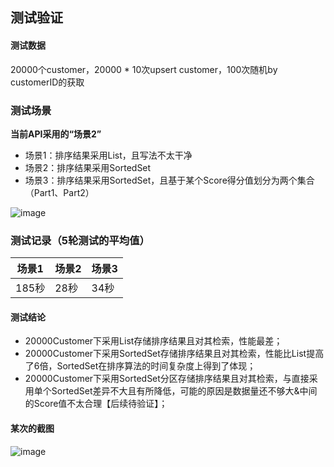 
## 测试验证

#### 测试数据
20000个customer，20000 * 10次upsert customer，100次随机by customerID的获取

### 测试场景
**当前API采用的“场景2”**
- 场景1：排序结果采用List，且写法不太干净
- 场景2：排序结果采用SortedSet
- 场景3：排序结果采用SortedSet，且基于某个Score得分值划分为两个集合（Part1、Part2）

![image](https://user-images.githubusercontent.com/8747775/221426809-f973be64-292f-41e2-987e-cfc3ae4a1c3d.png)


### 测试记录（5轮测试的平均值）
|  场景1   | 场景2  | 场景3  |
|  ----  | ----  | ----  |
| 185秒  | 28秒 | 34秒 |

#### 测试结论
- 20000Customer下采用List存储排序结果且对其检索，性能最差；
- 20000Customer下采用SortedSet存储排序结果且对其检索，性能比List提高了6倍，SortedSet在排序算法的时间复杂度上得到了体现；
- 20000Customer下采用SortedSet分区存储排序结果且对其检索，与直接采用单个SortedSet差异不大且有所降低，可能的原因是数据量还不够大&中间的Score值不太合理【后续待验证】；

#### 某次的截图
![image](https://user-images.githubusercontent.com/8747775/221426739-7a61ffcd-c0de-4f1f-9e5d-cca6f9eacbd4.png)

